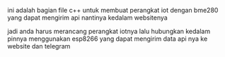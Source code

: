 ini adalah bagian file c++ untuk membuat perangkat iot dengan bme280 yang dapat mengirim api nantinya kedalam websitenya

jadi anda harus merancang perangkat iotnya lalu hubungkan kedalam pinnya menggunakan esp8266 yang dapat mengirim data api nya ke website dan telegram
